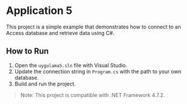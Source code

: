 # Application 5

This project is a simple example that demonstrates how to connect to an Access database and retrieve data using C#.

## How to Run

1. Open the `uygulama5.sln` file with Visual Studio.
2. Update the connection string in `Program.cs` with the path to your own database.
3. Build and run the project.

> Note: This project is compatible with .NET Framework 4.7.2. 